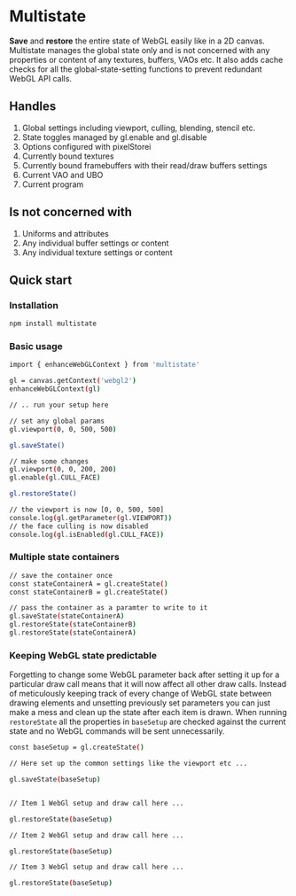 # Multistate

**Save** and **restore** the entire state of WebGL easily like in a 2D canvas. Multistate manages the global state only and is not concerned with any properties or content of any textures, buffers, VAOs etc. It also adds cache checks for all the global-state-setting functions to prevent redundant WebGL API calls.

## Handles
1. Global settings including viewport, culling, blending, stencil etc.
2. State toggles managed by gl.enable and gl.disable
3. Options configured with pixelStorei
4. Currently bound textures
5. Currently bound framebuffers with their read/draw buffers settings
6. Current VAO and UBO
7. Current program

## Is not concerned with
1. Uniforms and attributes
2. Any individual buffer settings or content
3. Any individual texture settings or content

## Quick start

### Installation

```sh
npm install multistate
```


### Basic usage

```sh
import { enhanceWebGLContext } from 'multistate'

gl = canvas.getContext('webgl2')
enhanceWebGLContext(gl)

// .. run your setup here

// set any global params
gl.viewport(0, 0, 500, 500)

gl.saveState()

// make some changes
gl.viewport(0, 0, 200, 200)
gl.enable(gl.CULL_FACE)

gl.restoreState()

// the viewport is now [0, 0, 500, 500]
console.log(gl.getParameter(gl.VIEWPORT))
// the face culling is now disabled
console.log(gl.isEnabled(gl.CULL_FACE))


```

### Multiple state containers

```sh
// save the container once
const stateContainerA = gl.createState()
const stateContainerB = gl.createState()

// pass the container as a paramter to write to it
gl.saveState(stateContainerA)
gl.restoreState(stateContainerB)
gl.restoreState(stateContainerA)

```

### Keeping WebGL state predictable

Forgetting to change some WebGL parameter back after setting it up for a particular draw call means that it will now affect all other draw calls. 
Instead of meticulously keeping track of every change of WebGL state between drawing elements and unsetting previously set parameters you can just make a mess and clean up the state after each item is drawn. When running `restoreState` all the properties in `baseSetup` are checked against the current state and no WebGL commands will be sent unnecessarily.

```sh
const baseSetup = gl.createState()

// Here set up the common settings like the viewport etc ...

gl.saveState(baseSetup)


// Item 1 WebGl setup and draw call here ...

gl.restoreState(baseSetup)

// Item 2 WebGl setup and draw call here ...

gl.restoreState(baseSetup)

// Item 3 WebGl setup and draw call here ...

gl.restoreState(baseSetup)


```